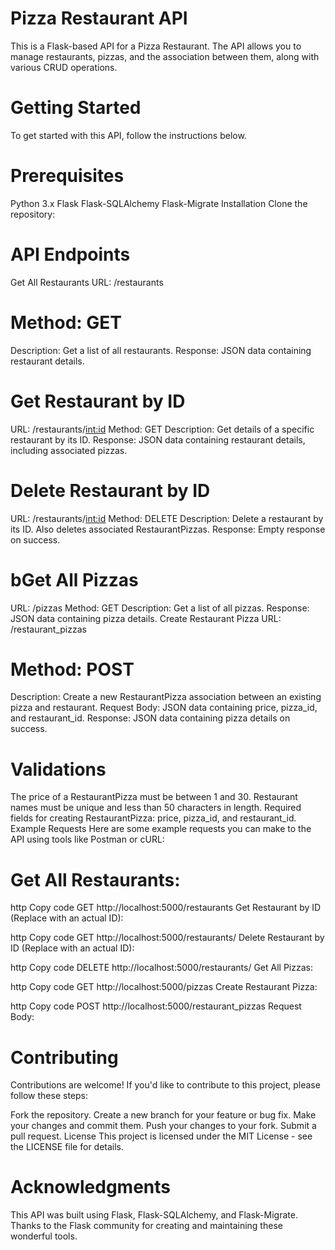 # Pizza Restaurant API
This is a Flask-based API for a Pizza Restaurant. The API allows you to manage restaurants, pizzas, and the association between them, along with various CRUD operations.

# Getting Started
To get started with this API, follow the instructions below.

# Prerequisites
Python 3.x
Flask
Flask-SQLAlchemy
Flask-Migrate
Installation
Clone the repository:

# API Endpoints
Get All Restaurants
URL: /restaurants

# Method: GET
Description: Get a list of all restaurants.
Response: JSON data containing restaurant details.

# Get Restaurant by ID
URL: /restaurants/<int:id>
Method: GET
Description: Get details of a specific restaurant by its ID.
Response: JSON data containing restaurant details, including associated pizzas.

# Delete Restaurant by ID
URL: /restaurants/<int:id>
Method: DELETE
Description: Delete a restaurant by its ID. Also deletes associated RestaurantPizzas.
Response: Empty response on success.

# bGet All Pizzas
URL: /pizzas
Method: GET
Description: Get a list of all pizzas.
Response: JSON data containing pizza details.
Create Restaurant Pizza
URL: /restaurant_pizzas

# Method: POST
Description: Create a new RestaurantPizza association between an existing pizza and restaurant.
Request Body: JSON data containing price, pizza_id, and restaurant_id.
Response: JSON data containing pizza details on success.

# Validations
The price of a RestaurantPizza must be between 1 and 30.
Restaurant names must be unique and less than 50 characters in length.
Required fields for creating RestaurantPizza: price, pizza_id, and restaurant_id.
Example Requests
Here are some example requests you can make to the API using tools like Postman or cURL:

# Get All Restaurants:
http
Copy code
GET http://localhost:5000/restaurants
Get Restaurant by ID (Replace <id> with an actual ID):

http
Copy code
GET http://localhost:5000/restaurants/<id>
Delete Restaurant by ID (Replace <id> with an actual ID):

http
Copy code
DELETE http://localhost:5000/restaurants/<id>
Get All Pizzas:

http
Copy code
GET http://localhost:5000/pizzas
Create Restaurant Pizza:

http
Copy code
POST http://localhost:5000/restaurant_pizzas
Request Body:


# Contributing
Contributions are welcome! If you'd like to contribute to this project, please follow these steps:

Fork the repository.
Create a new branch for your feature or bug fix.
Make your changes and commit them.
Push your changes to your fork.
Submit a pull request.
License
This project is licensed under the MIT License - see the LICENSE file for details.

# Acknowledgments
This API was built using Flask, Flask-SQLAlchemy, and Flask-Migrate.
Thanks to the Flask community for creating and maintaining these wonderful tools.
